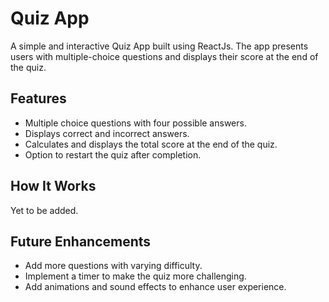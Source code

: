 # Quiz App

A simple and interactive Quiz App built using ReactJs. The app presents users with multiple-choice questions and displays their score at the end of the quiz.

## Features

- Multiple choice questions with four possible answers.
- Displays correct and incorrect answers.
- Calculates and displays the total score at the end of the quiz.
- Option to restart the quiz after completion.

## How It Works

Yet to be added.

## Future Enhancements

- Add more questions with varying difficulty.
- Implement a timer to make the quiz more challenging.
- Add animations and sound effects to enhance user experience.
